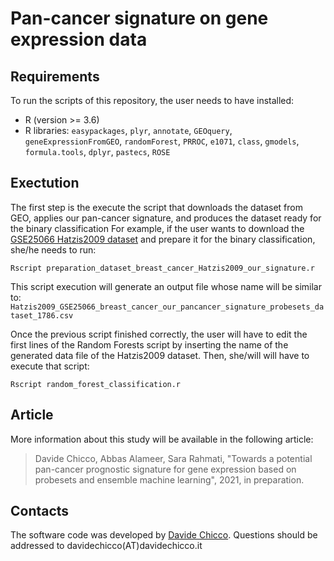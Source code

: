 # Pan-cancer signature on gene expression data

## Requirements
To run the scripts of this repository, the user needs to have installed:
* R (version >= 3.6)
* R libraries: `easypackages`, `plyr`, `annotate`, `GEOquery`, `geneExpressionFromGEO`, `randomForest`,  `PRROC`, `e1071`, `class`, `gmodels`, `formula.tools`, `dplyr`, `pastecs`, `ROSE`

## Exectution
The first step is the execute the script that downloads the dataset from GEO, applies our pan-cancer signature, and produces the dataset ready for the binary classification
For example, if the user wants to download the [GSE25066 Hatzis2009 dataset](https://www.ncbi.nlm.nih.gov/geo/query/acc.cgi?acc=gse25066) and prepare it for the binary classification, she/he needs to run:

`Rscript preparation_dataset_breast_cancer_Hatzis2009_our_signature.r`

This script execution will generate an output file whose name will be similar to: `Hatzis2009_GSE25066_breast_cancer_our_pancancer_signature_probesets_dataset_1786.csv`

Once the previous script finished correctly, the user will have to edit the first lines of the Random Forests script by inserting the name of the generated data file of the Hatzis2009 dataset. Then, she/will will have to execute that script:

`Rscript random_forest_classification.r`

## Article
More information about this study will be available in the following article:

> Davide Chicco, Abbas Alameer,  Sara Rahmati, "Towards a potential pan-cancer prognostic signature for gene expression based on probesets and ensemble machine learning", 2021, in preparation.

## Contacts
The software code was developed by [Davide Chicco](https://www.DavideChicco.it). Questions should be
addressed to davidechicco(AT)davidechicco.it
